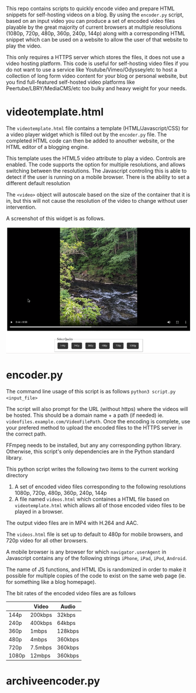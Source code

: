 This repo contains scripts to quickly encode video and prepare HTML snippets for self-hosting videos on a blog. By using the `encoder.py` script, based on an input video you can produce a set of encoded video files playable by the great majority of current browsers at multiple resolutions (1080p, 720p, 480p, 360p, 240p, 144p) along with a corresponding HTML snippet which can be used on a website to allow the user of that website to play the video. 

This only requires a HTTPS server which stores the files, it does not use a video hosting platform. This code is useful for self-hosting video files if you do not want to use a service like Youtube/Vimeo/Odyssey/etc to host a collection of long form video content for your blog or personal website, but you find full-featured self-hosted video platforms like Peertube/LBRY/MediaCMS/etc too bulky and heavy weight for your needs. 

# videotemplate.html

The `videotemplate.html` file contains a template (HTML/Javascript/CSS) for a video player widget which is filled out by the `encoder.py` file. The completed HTML code can then be added to anouther website, or the HTML editor of a blogging engine. 

This template uses the HTML5 video attribute to play a video. Controls are enabled. The code supports the option for multiple resolutions, and allows switching between the resolutions. The Javascript controling this is able to detect if the user is running on a mobile browser. There is the ability to set a different default resolution   

The `<video>` object will autoscale based on the size of the container that it is in, but this will not cause the resolution of the video to change without user intervention. 

A screenshot of this widget is as follows. 

![](Screenshot_2023-05-16_14-58-52.png)

# encoder.py 

The command line usage of this script is as follows `python3 script.py <input_file>`

The script will also prompt for the URL (without https) where the videos will be hosted. This should be a domain name + a path (if needed) ie. `videofiles.example.com/VideoFilePath`. Once the encoding is complete, use your prefered method to upload the encoded files to the HTTPS server in the correct path. 

FFmpeg needs to be installed, but any any corresponding python library. Otherwise, this script's only dependencies are in the Python standard library. 

This python script writes the following two items to the current working directory 

1. A set of encoded video files corresponding to the following resolutions 1080p, 720p, 480p, 360p, 240p, 144p
2. A file named `videos.html` which containes a HTML file based on `videotemplate.html` which allows all of those encoded video files to be played in a browser.

The output video files are in MP4 with H.264 and AAC.

The `videos.html` file is set up to default to 480p for mobile browsers, and 720p video for all other browsers. 

A mobile browser is any browser for which `navigator.userAgent` in Javascript contains any of the following strings `iPhone`, `iPad`, `iPod`, `Android`. 

The name of JS functions, and HTML IDs is randomized in order to make it possible for multiple copies of the code to exist on the same web page (ie. for something like a blog homepage).

The bit rates of the encoded video files are as follows

|       | Video   | Audio   |
|-------|---------|---------|
| 144p  | 200kbps | 32kbps  |
| 240p  | 400kbps | 64kbps  |
| 360p  | 1mbps   | 128kbps |
| 480p  | 4mbps   | 360kbps |
| 720p  | 7.5mbps | 360kbps |
| 1080p | 12mbps  | 360kbps |

# archiveencoder.py

